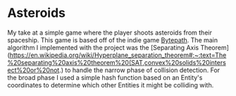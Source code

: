 # Asteroids
My take at a simple game where the player shoots asteroids from their spaceship. This game is based off of the indie game [Bytepath](https://store.steampowered.com/app/760330/BYTEPATH/). The main algorithm I implemented with the project was the [Separating Axis Theorem](https://en.wikipedia.org/wiki/Hyperplane_separation_theorem#:~:text=The%20separating%20axis%20theorem%20(SAT,convex%20solids%20intersect%20or%20not.) to handle  the narrow phase of collision detection. For the broad phase I used a simple hash function based on an Entity's coordinates to determine which other Entities it might be colliding with.
